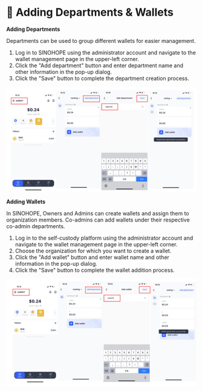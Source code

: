 # 🎯 Adding Departments & Wallets

**Adding Departments**

Departments can be used to group different wallets for easier management.

1. Log in to SINOHOPE using the administrator account and navigate to the wallet management page in the upper-left corner.
2. Click the "Add department" button and enter department name and other information in the pop-up dialog.
3.  Click the "Save" button to complete the department creation process.

![](<../images/assets/1691652154277.jpg>)

**Adding Wallets**

In SINOHOPE, Owners and Admins can create wallets and assign them to organization members. Co-admins can add wallets under their respective co-admin departments.

1. Log in to the self-custody platform using the administrator account and navigate to the wallet management page in the upper-left corner.
2. Choose the organization for which you want to create a wallet.
3. Click the "Add wallet" button and enter wallet name and other information in the pop-up dialog.
4. Click the "Save" button to complete the wallet addition process.

![](<../images/assets/image (114).png>)

<figure><img src="https://newhuotech.larksuite.com/space/api/box/stream/download/asynccode/?code=MGFlNzZkMGEwZWZjZTI3ODhmOWVkYzFhNTIwYWUxMWFfTERWdTZ4NzlxcFUyRGlrZzg1eURXcVJsZW52WnpQZVRfVG9rZW46TnpIcmJUeldIbzVaM014N1RmWXVDU0Jsc2ZiXzE2ODM2NDM0MDI6MTY4MzY0NzAwMl9WNA" alt=""><figcaption></figcaption></figure>
